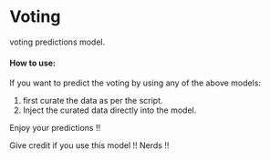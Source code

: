 # Voting

voting predictions model.

#### How to use:

If you want to predict the voting by using any of the above models:
1. first curate the data as per the script.
2. Inject the curated data directly into the model. 

Enjoy your predictions !! 

Give credit if you use this model !! Nerds !! 
